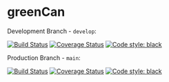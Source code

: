 # greenCan

Development Branch - `develop`:

[![Build Status](https://app.travis-ci.com/gcivil-nyu-org/S2022-Team-3-repo.svg?branch=develop)](https://app.travis-ci.com/gcivil-nyu-org/S2022-Team-3-repo)
[![Coverage Status](https://coveralls.io/repos/github/gcivil-nyu-org/S2022-Team-3-repo/badge.svg?branch=develop&service=github)](https://coveralls.io/github/gcivil-nyu-org/S2022-Team-3-repo?branch=develop)
[![Code style: black](https://img.shields.io/badge/code%20style-black-000000.svg)](https://github.com/psf/black)

Production Branch - `main`:

[![Build Status](https://app.travis-ci.com/gcivil-nyu-org/S2022-Team-3-repo.svg?branch=main)](https://app.travis-ci.com/gcivil-nyu-org/S2022-Team-3-repo)
[![Coverage Status](https://coveralls.io/repos/github/gcivil-nyu-org/S2022-Team-3-repo/badge.svg?branch=main&service=github)](https://coveralls.io/github/gcivil-nyu-org/S2022-Team-3-repo?branch=main)
[![Code style: black](https://img.shields.io/badge/code%20style-black-000000.svg)](https://github.com/psf/black)
